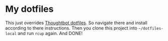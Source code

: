 # My dotfiles

This just overrides [Thoughtbot
dotfiles](https://github.com/thoughtbot/dotfiles). So navigate there and install
according to there instructions. Then you clone this project into
`~/dotfiles-local` and run `rcup` again. And DONE!
